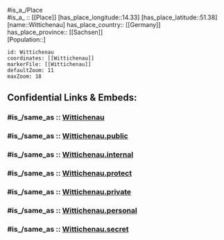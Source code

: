 ﻿---
confidential: public
isDeleted: false
location:
- 51.38
- 14.33
mapmarker: city
mapzoom:
- 7
- 12
SpocWebEntityId: 35660
tags:
- geo/City
type: City
---

#is_a_/Place  
#is_a_ :: [[Place]] 
[has_place_longitude::14.33] 
[has_place_latitude::51.38] 
[name::Wittichenau] 
has_place_country:: [[Germany]]  
has_place_province:: [[Sachsen]]  
[Population::] 



```leaflet
id: Wittichenau
coordinates: [[Wittichenau]] 
markerFile: [[Wittichenau]] 
defaultZoom: 11 
maxZoom: 18
```


## Confidential Links & Embeds: 

### #is_/same_as :: [Wittichenau](/_Standards/Earth/Continent/Europe/Europe~Central/Germany/Germany~East/Sachsen/counties~Sachsen/Bautzen/cities~Bautzen/Lohsa/City/Wittichenau.md) 

### #is_/same_as :: [Wittichenau.public](/_public/Earth/Continent/Europe/Europe~Central/Germany/Germany~East/Sachsen/counties~Sachsen/Bautzen/cities~Bautzen/Lohsa/City/Wittichenau.public.md) 

### #is_/same_as :: [Wittichenau.internal](/_internal/Earth/Continent/Europe/Europe~Central/Germany/Germany~East/Sachsen/counties~Sachsen/Bautzen/cities~Bautzen/Lohsa/City/Wittichenau.internal.md) 

### #is_/same_as :: [Wittichenau.protect](/_protect/Earth/Continent/Europe/Europe~Central/Germany/Germany~East/Sachsen/counties~Sachsen/Bautzen/cities~Bautzen/Lohsa/City/Wittichenau.protect.md) 

### #is_/same_as :: [Wittichenau.private](/_private/Earth/Continent/Europe/Europe~Central/Germany/Germany~East/Sachsen/counties~Sachsen/Bautzen/cities~Bautzen/Lohsa/City/Wittichenau.private.md) 

### #is_/same_as :: [Wittichenau.personal](/_personal/Earth/Continent/Europe/Europe~Central/Germany/Germany~East/Sachsen/counties~Sachsen/Bautzen/cities~Bautzen/Lohsa/City/Wittichenau.personal.md) 

### #is_/same_as :: [Wittichenau.secret](/_secret/Earth/Continent/Europe/Europe~Central/Germany/Germany~East/Sachsen/counties~Sachsen/Bautzen/cities~Bautzen/Lohsa/City/Wittichenau.secret.md)

